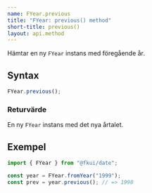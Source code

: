 ```yaml
---
name: FYear.previous
title: "FYear: previous() method"
short-title: previous()
layout: api.method
---
```


Hämtar en ny `FYear` instans med föregående år.

## Syntax

```ts nocompile nolint
FYear.previous();
```

### Returvärde

En ny `FYear` instans med det nya årtalet.

## Exempel

```ts
import { FYear } from "@fkui/date";

const year = FYear.fromYear("1999");
const prev = year.previous(); // => 1998
```
